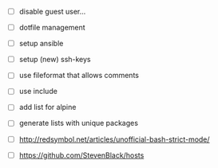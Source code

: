 - [ ] disable guest user...

- [ ] dotfile management
- [ ] setup ansible
- [ ] setup (new) ssh-keys

- [ ] use fileformat that allows comments
- [ ] use include
- [ ] add list for alpine

- [ ] generate lists with unique packages


- [ ] http://redsymbol.net/articles/unofficial-bash-strict-mode/

- [ ] https://github.com/StevenBlack/hosts

